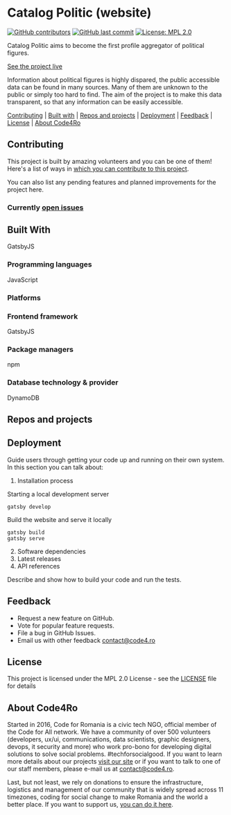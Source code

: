 # Catalog Politic (website) 

[![GitHub contributors](https://img.shields.io/github/contributors/code4romania/standard-repo-template.svg?style=for-the-badge)](https://github.com/code4romania/standard-repo-template/graphs/contributors) [![GitHub last commit](https://img.shields.io/github/last-commit/code4romania/standard-repo-template.svg?style=for-the-badge)](https://github.com/code4romania/standard-repo-template/commits/master) [![License: MPL 2.0](https://img.shields.io/badge/license-MPL%202.0-brightgreen.svg?style=for-the-badge)](https://opensource.org/licenses/MPL-2.0)

Catalog Politic aims to become the first profile aggregator of political figures.

[See the project live](https://xd.adobe.com/spec/5328b672-cd71-431d-5a44-c4ddcb08eb40-2519/)

Information about political figures is highly dispared, the public accessible data can be found in many sources. Many of them are unknown to the public or simply too hard to find. The aim of the project is to make this data transparent, so that any information can be easily accessible.  

[Contributing](#contributing) | [Built with](#built-with) | [Repos and projects](#repos-and-projects) | [Deployment](#deployment) | [Feedback](#feedback) | [License](#license) | [About Code4Ro](#about-code4ro)

## Contributing

This project is built by amazing volunteers and you can be one of them! Here's a list of ways in [which you can contribute to this project](.github/CONTRIBUTING.MD).

You can also list any pending features and planned improvements for the project here.

### Currently [open issues](https://github.com/code4romania/catalog-politic/issues)

## Built With

GatsbyJS

### Programming languages

JavaScript

### Platforms

### Frontend framework

GatsbyJS

### Package managers

npm

### Database technology & provider

DynamoDB

## Repos and projects

## Deployment

Guide users through getting your code up and running on their own system. In this section you can talk about:
1. Installation process

Starting a local development server
```
gatsby develop
```

Build the website and serve it locally
```
gatsby build
gatsby serve
```
2. Software dependencies
3. Latest releases
4. API references

Describe and show how to build your code and run the tests. 

## Feedback

* Request a new feature on GitHub.
* Vote for popular feature requests.
* File a bug in GitHub Issues.
* Email us with other feedback contact@code4.ro

## License 

This project is licensed under the MPL 2.0 License - see the [LICENSE](LICENSE) file for details

## About Code4Ro

Started in 2016, Code for Romania is a civic tech NGO, official member of the Code for All network. We have a community of over 500 volunteers (developers, ux/ui, communications, data scientists, graphic designers, devops, it security and more) who work pro-bono for developing digital solutions to solve social problems. #techforsocialgood. If you want to learn more details about our projects [visit our site](https://www.code4.ro/en/) or if you want to talk to one of our staff members, please e-mail us at contact@code4.ro.

Last, but not least, we rely on donations to ensure the infrastructure, logistics and management of our community that is widely spread across 11 timezones, coding for social change to make Romania and the world a better place. If you want to support us, [you can do it here](https://code4.ro/en/donate/).
